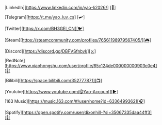 [LinkedIn][https://www.linkedin.com/in/yao-li2026/] [💼]      

[Telegram][https://t.me/yao_luv_cs] [🛩]      

[Twitter][https://x.com/BH3GEI_CN][🐦]

[Steam][https://steamcommunity.com/profiles/76561198979567405/][🎮]

[Discord][https://discord.gg/DBFVSfnbvk][⚔️]

[RedNote][https://www.xiaohongshu.com/user/profile/65c124de000000000903c0e4][📕]

[Bilibili][https://space.bilibili.com/352777871][📺]

[Youtube][https://www.youtube.com/@Yao-Account][▶️]

[163 Music][https://music.163.com/#/user/home?id=6336499362][🎧]

[Spotify][https://open.spotify.com/user/dixonhill-?si=35067335daa44ff3][🎵]








